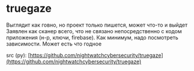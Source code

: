 # truegaze

Выглядит как говно, но проект только пишется, может что-то и выйдет  
Заявлен как сканер всего, что не связано непосредственно с кодом приложения \(н-р, ключи, firebase\). Как минимум, надо посмотреть зависимости. Может есть что годное

src \(py\): [https://github.com/nightwatchcybersecurity/truegaze](https://github.com/nightwatchcybersecurity/truegaze)

